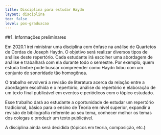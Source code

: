 ```yaml
---
title: Disciplina para estudar Haydn
layout: disciplina
toc: false
level: pos-graduacao
---
```


##1. Informações preliminares

Em 2020.1 irei ministrar uma disciplina com ênfase na análise de Quartetos
de Cordas de Joseph Haydn. O objetivo será realizar diversos tipos de
análise deste repertório. Cada estudante irá escolher uma abordagem de
análise e trabalhará com ela durante todo o semestre. Por exemplo, quem estuda timbre pode buscar compreender como Haydn lidou com um conjunto de sonoridade tão homogênea.

O trabalho envolverá a revisão de literatura acerca da relação entre a
abordagem escolhida e o repertório, análise do repertório e elaboração de
um texto final publicável em eventos e periódicos com o tópico estudado.

Esse trabalho dará ao estudante a oportunidade de estudar um repertório
tradicional, básico para o ensino de Teoria em nível superior, expandir a
revisão de bibliografia referente ao seu tema, conhecer melhor os temas dos
colegas e produzir um texto publicável.

A disciplina ainda será decidida (tópicos em teoria, composição, etc.)